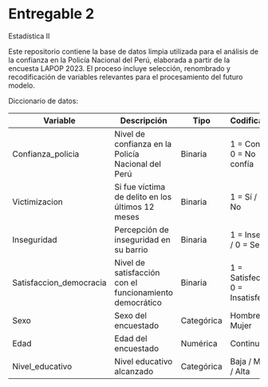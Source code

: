 # Entregable 2
Estadística II 

Este repositorio contiene la base de datos limpia utilizada para el análisis de la confianza en la Policía Nacional del Perú, elaborada a partir de la encuesta LAPOP 2023. El proceso incluye selección, renombrado y recodificación de variables relevantes para el procesamiento del futuro modelo.

Diccionario de datos: 

| Variable                 | Descripción                                           | Tipo        | Codificación |
|---------------------------|-------------------------------------------------------|-------------|---------------|
| Confianza_policia         | Nivel de confianza en la Policía Nacional del Perú   | Binaria     | 1 = Confía / 0 = No confía |
| Victimizacion             | Si fue víctima de delito en los últimos 12 meses     | Binaria     | 1 = Sí / 0 = No |
| Inseguridad               | Percepción de inseguridad en su barrio               | Binaria     | 1 = Inseguro / 0 = Seguro |
| Satisfaccion_democracia   | Nivel de satisfacción con el funcionamiento democrático | Binaria  | 1 = Satisfecho / 0 = Insatisfecho |
| Sexo                      | Sexo del encuestado                                 | Categórica  | Hombre / Mujer |
| Edad                      | Edad del encuestado                                 | Numérica    | Continua |
| Nivel_educativo           | Nivel educativo alcanzado                           | Categórica  | Baja / Media / Alta |

